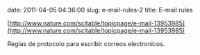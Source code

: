 date: 2011-04-05 04:36:00
slug: e-mail-rules-2
title: E-mail rules

    

[http://www.nature.com/scitable/topicpage/e-mail-13953985](http://www.nature.com/scitable/topicpage/e-mail-13953985)

Reglas de protocolo para escribir correos electronicos.

  

